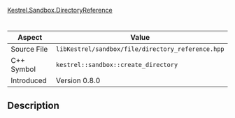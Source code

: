 [Kestrel.Sandbox.DirectoryReference](index.md)
# 
| Aspect | Value |
| --- | --- |
| Source File | `libKestrel/sandbox/file/directory_reference.hpp` |
| C++ Symbol | `kestrel::sandbox::create_directory` |
| Introduced | Version 0.8.0 |
## Description
